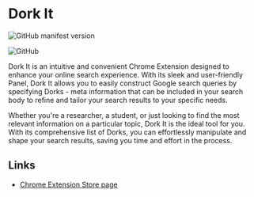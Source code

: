 # Dork It

![GitHub manifest version](https://img.shields.io/github/manifest-json/v/SBTopZZZ-LG/dork-it-chrome-extension)

![GitHub](https://img.shields.io/github/license/SBTopZZZ-LG/dork-it-chrome-extension)

Dork It is an intuitive and convenient Chrome Extension designed to enhance your online search experience. With its sleek and user-friendly Panel, Dork It allows you to easily construct Google search queries by specifying Dorks - meta information that can be included in your search body to refine and tailor your search results to your specific needs.

Whether you're a researcher, a student, or just looking to find the most relevant information on a particular topic, Dork It is the ideal tool for you. With its comprehensive list of Dorks, you can effortlessly manipulate and shape your search results, saving you time and effort in the process.

## Links

- [Chrome Extension Store page](https://chrome.google.com/webstore/detail/dork-it/lnihadedihilhjcbnimcobnppdlldocm)
